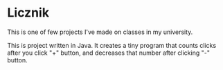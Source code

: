 # Licznik

This is one of few projects I've made on classes in my university.

This is project written in Java.
It creates a tiny program that counts clicks after you click "+" button, and decreases that number after clicking "-" button.
